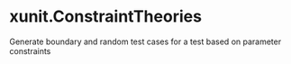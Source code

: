 # xunit.ConstraintTheories
Generate boundary and random test cases for a test based on parameter constraints
